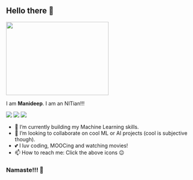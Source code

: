 ## Hello there 👋
<!--![](https://camo.githubusercontent.com/76577f58e373b3fb5702506f28aa2e5b7a2e2618/68747470733a2f2f6d656469612e67697068792e636f6d2f6d656469612f70344e4c7733493455306964692f67697068792e676966)-->
<img src="https://camo.githubusercontent.com/76577f58e373b3fb5702506f28aa2e5b7a2e2618/68747470733a2f2f6d656469612e67697068792e636f6d2f6d656469612f70344e4c7733493455306964692f67697068792e676966" width="280" height="200"/>

I am **Manideep**. I am an NITian!!!
<!--
**Manideep-21/Manideep-21** is a ✨ _special_ ✨ repository because its `README.md` (this file) appears on your GitHub profile.

Here are some ideas to get you started:

- 🔭 I’m currently working on ...
- 🌱 I’m currently learning ...
- 👯 I’m looking to collaborate on ...
- 🤔 I’m looking for help with ...
- 💬 Ask me about ...
- 📫 How to reach me: ...
- 😄 Pronouns: ...
- ⚡ Fun fact: ...
-->
[![](https://raw.githubusercontent.com/ombharatiya/ombharatiya/master/assets/icons/icons8-linkedin-48.png)](https://www.linkedin.com/in/manideep-mallireddy-0116aa182/)             [![](https://raw.githubusercontent.com/ombharatiya/ombharatiya/master/assets/icons/icons8-github-48.png)](https://github.com/Manideep-21)                                         [![](https://raw.githubusercontent.com/ombharatiya/ombharatiya/master/assets/icons/icons8-twitter-48.png)](https://twitter.com/manideepmallir1)
- 🔭 I’m currently building my Machine Learning skills.
- 👯 I’m looking to collaborate on cool ML or AI projects (cool is subjective though).
- 💕 I luv coding, MOOCing and watching movies!
- 📫 How to reach me: Click the above icons 😉 

### Namaste!!! 🙏
